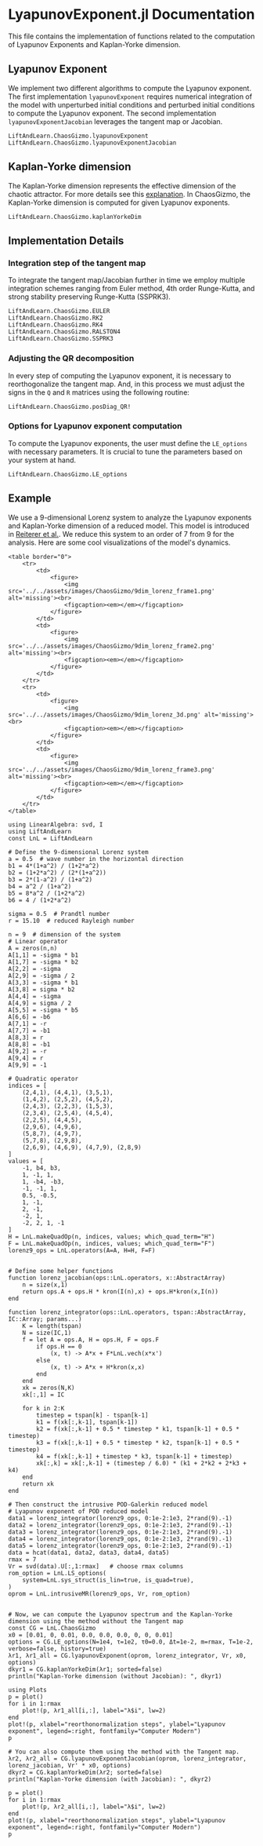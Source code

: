 # LyapunovExponent.jl Documentation

This file contains the implementation of functions related to the computation of Lyapunov Exponents and Kaplan-Yorke dimension.

## Lyapunov Exponent

We implement two different algorithms to compute the Lyapunov exponent. The first implementation `lyapunovExponent` requires numerical integration of the model with unperturbed initial conditions and perturbed initial conditions to compute the Lyapunov exponent. The second implementation `lyapunovExponentJacobian` leverages the tangent map or Jacobian. 

```@docs
LiftAndLearn.ChaosGizmo.lyapunovExponent
LiftAndLearn.ChaosGizmo.lyapunovExponentJacobian
```

## Kaplan-Yorke dimension

The Kaplan-Yorke dimension represents the effective dimension of the chaotic attractor. For more details see this [explanation](https://www.wikiwand.com/en/Kaplan%E2%80%93Yorke_conjecture). In ChaosGizmo, the Kaplan-Yorke dimension is computed for given Lyapunov exponents.

```@docs
LiftAndLearn.ChaosGizmo.kaplanYorkeDim
```

## Implementation Details

### Integration step of the tangent map

To integrate the tangent map/Jacobian further in time we employ multiple integration schemes ranging from Euler method, 4th order Runge-Kutta, and strong stability preserving Runge-Kutta (SSPRK3).

```@docs
LiftAndLearn.ChaosGizmo.EULER
LiftAndLearn.ChaosGizmo.RK2
LiftAndLearn.ChaosGizmo.RK4
LiftAndLearn.ChaosGizmo.RALSTON4
LiftAndLearn.ChaosGizmo.SSPRK3
```

### Adjusting the QR decomposition

In every step of computing the Lyapunov exponent, it is necessary to reorthogonalize the tangent map. And, in this process we must adjust the signs in the `Q` and `R` matrices using the following routine:

```@docs
LiftAndLearn.ChaosGizmo.posDiag_QR!
```

### Options for Lyapunov exponent computation

To compute the Lyapunov exponents, the user must define the `LE_options` with necessary parameters. It is crucial to tune the parameters based on your system at hand.

```@docs
LiftAndLearn.ChaosGizmo.LE_options
```

## Example

We use a 9-dimensional Lorenz system to analyze the Lyapunov exponents and Kaplan-Yorke dimension of a reduced model. This model is introduced in [Reiterer et al.](https://iopscience.iop.org/article/10.1088/0305-4470/31/34/015). We reduce this system to an order of 7 from 9 for the analysis. Here are some cool visualizations of the model's dynamics.


```@raw html
<table border="0">
    <tr>
        <td>
            <figure>
                <img src='../../assets/images/ChaosGizmo/9dim_lorenz_frame1.png' alt='missing'><br>
                <figcaption><em></em></figcaption>
            </figure>
        </td>
        <td>
            <figure>
                <img src='../../assets/images/ChaosGizmo/9dim_lorenz_frame2.png' alt='missing'><br>
                <figcaption><em></em></figcaption>
            </figure>
        </td> 
    </tr>
    <tr>
        <td>
            <figure>
                <img src='../../assets/images/ChaosGizmo/9dim_lorenz_3d.png' alt='missing'><br>
                <figcaption><em></em></figcaption>
            </figure>
        </td>
        <td>
            <figure>
                <img src='../../assets/images/ChaosGizmo/9dim_lorenz_frame3.png' alt='missing'><br>
                <figcaption><em></em></figcaption>
            </figure>
        </td> 
    </tr>
</table>
```

```@example lorenz9
using LinearAlgebra: svd, I
using LiftAndLearn
const LnL = LiftAndLearn

# Define the 9-dimensional Lorenz system
a = 0.5  # wave number in the horizontal direction
b1 = 4*(1+a^2) / (1+2*a^2)
b2 = (1+2*a^2) / (2*(1+a^2))
b3 = 2*(1-a^2) / (1+a^2)
b4 = a^2 / (1+a^2)
b5 = 8*a^2 / (1+2*a^2)
b6 = 4 / (1+2*a^2)

sigma = 0.5  # Prandtl number
r = 15.10  # reduced Rayleigh number

n = 9  # dimension of the system
# Linear operator
A = zeros(n,n)
A[1,1] = -sigma * b1
A[1,7] = -sigma * b2
A[2,2] = -sigma
A[2,9] = -sigma / 2
A[3,3] = -sigma * b1
A[3,8] = sigma * b2
A[4,4] = -sigma
A[4,9] = sigma / 2
A[5,5] = -sigma * b5
A[6,6] = -b6
A[7,1] = -r
A[7,7] = -b1
A[8,3] = r
A[8,8] = -b1
A[9,2] = -r
A[9,4] = r
A[9,9] = -1

# Quadratic operator
indices = [
    (2,4,1), (4,4,1), (3,5,1),
    (1,4,2), (2,5,2), (4,5,2),
    (2,4,3), (2,2,3), (1,5,3),
    (2,3,4), (2,5,4), (4,5,4),
    (2,2,5), (4,4,5),
    (2,9,6), (4,9,6),
    (5,8,7), (4,9,7),
    (5,7,8), (2,9,8),
    (2,6,9), (4,6,9), (4,7,9), (2,8,9)
]
values = [
    -1, b4, b3,
    1, -1, 1,
    1, -b4, -b3,
    -1, -1, 1,
    0.5, -0.5,
    1, -1,
    2, -1,
    -2, 1,
    -2, 2, 1, -1
]
H = LnL.makeQuadOp(n, indices, values; which_quad_term="H")
F = LnL.makeQuadOp(n, indices, values; which_quad_term="F")
lorenz9_ops = LnL.operators(A=A, H=H, F=F)


# Define some helper functions
function lorenz_jacobian(ops::LnL.operators, x::AbstractArray)
    n = size(x,1)
    return ops.A + ops.H * kron(I(n),x) + ops.H*kron(x,I(n))
end

function lorenz_integrator(ops::LnL.operators, tspan::AbstractArray, IC::Array; params...)
    K = length(tspan)
    N = size(IC,1)
    f = let A = ops.A, H = ops.H, F = ops.F
        if ops.H == 0
            (x, t) -> A*x + F*LnL.vech(x*x')
        else
            (x, t) -> A*x + H*kron(x,x)
        end
    end
    xk = zeros(N,K)
    xk[:,1] = IC

    for k in 2:K
        timestep = tspan[k] - tspan[k-1]
        k1 = f(xk[:,k-1], tspan[k-1])
        k2 = f(xk[:,k-1] + 0.5 * timestep * k1, tspan[k-1] + 0.5 * timestep)
        k3 = f(xk[:,k-1] + 0.5 * timestep * k2, tspan[k-1] + 0.5 * timestep)
        k4 = f(xk[:,k-1] + timestep * k3, tspan[k-1] + timestep)
        xk[:,k] = xk[:,k-1] + (timestep / 6.0) * (k1 + 2*k2 + 2*k3 + k4)
    end
    return xk
end

# Then construct the intrusive POD-Galerkin reduced model
# Lyapunov exponent of POD reduced model
data1 = lorenz_integrator(lorenz9_ops, 0:1e-2:1e3, 2*rand(9).-1)
data2 = lorenz_integrator(lorenz9_ops, 0:1e-2:1e3, 2*rand(9).-1)
data3 = lorenz_integrator(lorenz9_ops, 0:1e-2:1e3, 2*rand(9).-1)
data4 = lorenz_integrator(lorenz9_ops, 0:1e-2:1e3, 2*rand(9).-1)
data5 = lorenz_integrator(lorenz9_ops, 0:1e-2:1e3, 2*rand(9).-1)
data = hcat(data1, data2, data3, data4, data5)
rmax = 7
Vr = svd(data).U[:,1:rmax]   # choose rmax columns
rom_option = LnL.LS_options(
    system=LnL.sys_struct(is_lin=true, is_quad=true),
)
oprom = LnL.intrusiveMR(lorenz9_ops, Vr, rom_option)


# Now, we can compute the Lyapunov spectrum and the Kaplan-Yorke dimension using the method without the Tangent map
const CG = LnL.ChaosGizmo
x0 = [0.01, 0, 0.01, 0.0, 0.0, 0.0, 0, 0, 0.01] 
options = CG.LE_options(N=1e4, τ=1e2, τ0=0.0, Δt=1e-2, m=rmax, T=1e-2, verbose=false, history=true)
λr1, λr1_all = CG.lyapunovExponent(oprom, lorenz_integrator, Vr, x0, options)
dkyr1 = CG.kaplanYorkeDim(λr1; sorted=false)
println("Kaplan-Yorke dimension (without Jacobian): ", dkyr1)
```

```@example lorenz9
using Plots
p = plot()
for i in 1:rmax
    plot!(p, λr1_all[i,:], label="λ$i", lw=2)
end
plot!(p, xlabel="reorthonormalization steps", ylabel="Lyapunov exponent", legend=:right, fontfamily="Computer Modern")
p
```

```@example lorenz9
# You can also compute them using the method with the Tangent map.
λr2, λr2_all = CG.lyapunovExponentJacobian(oprom, lorenz_integrator, lorenz_jacobian, Vr' * x0, options)
dkyr2 = CG.kaplanYorkeDim(λr2; sorted=false)
println("Kaplan-Yorke dimension (with Jacobian): ", dkyr2)
```

```@example lorenz9
p = plot()
for i in 1:rmax
    plot!(p, λr2_all[i,:], label="λ$i", lw=2)
end
plot!(p, xlabel="reorthonormalization steps", ylabel="Lyapunov exponent", legend=:right, fontfamily="Computer Modern")
p
```